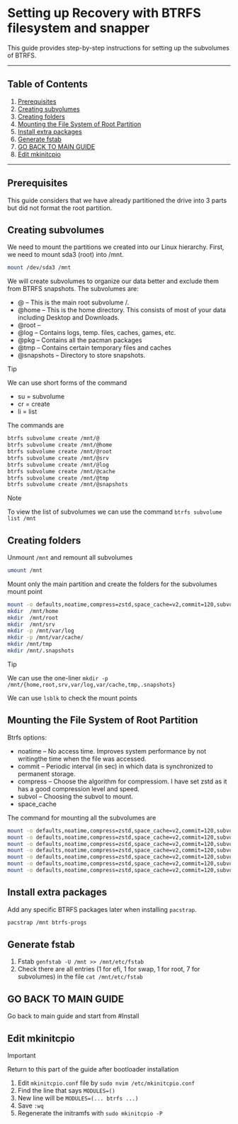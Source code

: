 # **Setting up Recovery with BTRFS filesystem and snapper**

This guide provides step-by-step instructions for setting up the subvolumes of BTRFS. 

---

## **Table of Contents**
1. [Prerequisites](#prerequisites)
2. [Creating subvolumes](#creating-subvolumes)
3. [Creating folders](#creating-folders)
4. [Mounting the File System of Root Partition](#mounting-the-file-system-of-root-partition)
5. [Install extra packages](#install-extra-packages)
6. [Generate fstab](#generate-fstab)
7. [GO BACK TO MAIN GUIDE](#go-back-to-main-guide)
8. [Edit mkinitcpio](#edit-mkinitcpio)

---

## **Prerequisites**
This guide considers that we have already partitioned the drive into 3 parts but did not format the root partition.

## **Creating subvolumes**
We need to mount the partitions we created into our Linux hierarchy. First, we need to mount sda3 (root) into /mnt.
```bash
mount /dev/sda3 /mnt
```

We will create subvolumes to organize our data better and exclude them from BTRFS snapshots.
The subvolumes are:
- @ – This is the main root subvolume /.
- @home – This is the home directory. This consists of most of your data including Desktop and Downloads.
- @root – 
- @log – Contains logs, temp. files, caches, games, etc.
- @pkg – Contains all the pacman packages
- @tmp – Contains certain temporary files and caches
- @snapshots – Directory to store snapshots.

> [!TIP]
> We can use short forms of the command
> - su = subvolume
> - cr = create
> - li = list

The commands are
```bash
btrfs subvolume create /mnt/@
btrfs subvolume create /mnt/@home
btrfs subvolume create /mnt/@root
btrfs subvolume create /mnt/@srv
btrfs subvolume create /mnt/@log
btrfs subvolume create /mnt/@cache
btrfs subvolume create /mnt/@tmp
btrfs subvolume create /mnt/@snapshots
```
> [!NOTE]
> To view the list of subvolumes we can use the command `btrfs subvolume list /mnt`

## **Creating folders**
Unmount `/mnt` and remount all subvolumes
```bash
umount /mnt
```

Mount only the main partition and create the folders for the subvolumes mount point
```bash
mount -o defaults,noatime,compress=zstd,space_cache=v2,commit=120,subvol=@ /dev/sdz3 /mnt
mkdir  /mnt/home
mkdir  /mnt/root
mkdir  /mnt/srv
mkdir -p /mnt/var/log
mkdir -p /mnt/var/cache/
mkdir /mnt/tmp
mkdir /mnt/.snapshots
```

> [!TIP]
> We can use the one-liner
> `mkdir -p /mnt/{home,root,srv,var/log,var/cache,tmp,.snapshots}`

We can use `lsblk` to check the mount points

## **Mounting the File System of Root Partition**
Btrfs options:
- noatime – No access time. Improves system performance by not writingthe  time when the file was accessed.
- commit – Periodic interval (in sec) in which data is synchronized to permanent storage.
- compress – Choose the algorithm for compressiom. I have set zstd as it has a good compression level and speed.
- subvol – Choosing the subvol to mount.
- space_cache

The command for mounting all the subvolumes are
```bash
mount -o defaults,noatime,compress=zstd,space_cache=v2,commit=120,subvol=@home /dev/sdz3 /mnt/home
mount -o defaults,noatime,compress=zstd,space_cache=v2,commit=120,subvol=@root /dev/sdz3 /mnt/root
mount -o defaults,noatime,compress=zstd,space_cache=v2,commit=120,subvol=@srv /dev/sdz3 /mnt/srv
mount -o defaults,noatime,compress=zstd,space_cache=v2,commit=120,subvol=@log /dev/sdz3 /mnt/var/log
mount -o defaults,noatime,compress=zstd,space_cache=v2,commit=120,subvol=@cache /dev/sdz3 /mnt/var/cache
mount -o defaults,noatime,compress=zstd,space_cache=v2,commit=120,subvol=@tmp /dev/sdz3 /mnt/tmp
mount -o defaults,noatime,compress=zstd,space_cache=v2,commit=120,subvol=@snapshots /dev/sdz3 /mnt/.snapshots
```

## **Install extra packages**
Add any specific BTRFS packages later when installing `pacstrap`.
```bash
pacstrap /mnt btrfs-progs
```

## **Generate fstab**
1. Fstab `genfstab -U /mnt >> /mnt/etc/fstab`
2. Check there are all entries (1 for efi, 1 for swap, 1 for root, 7 for subvolumes) in the file `cat /mnt/etc/fstab`

## **GO BACK TO MAIN GUIDE**
Go back to main guide and start from #Install

## **Edit mkinitcpio**
> [!IMPORTANT]
> Return to this part of the guide after bootloader installation

1. Edit `mkinitcpio.conf` file by `sudo nvim /etc/mkinitcpio.conf`
2. Find the line that says `MODULES=()`
3. New line will be `MODULES=(... btrfs ...)`
4. Save `:wq`
5. Regenerate the initramfs with `sudo mkinitcpio -P`





